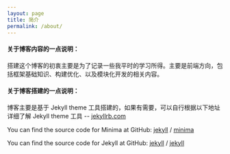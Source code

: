 ```yaml
---
layout: page
title: 简介
permalink: /about/
---
```


#### 关于博客内容的一点说明：

搭建这个博客的初衷主要是为了记录一些我平时的学习所得。主要是前端方向，包括框架基础知识、构建优化、以及模块化开发的相关内容。

#### 关于博客搭建的一点说明：

博客主要是基于 Jekyll theme 工具搭建的，如果有需要，可以自行根据以下地址详细了解 Jekyll theme 工具 -- [jekyllrb.com](https://jekyllrb.com/)

You can find the source code for Minima at GitHub:
[jekyll][jekyll-organization] /
[minima](https://github.com/jekyll/minima)

You can find the source code for Jekyll at GitHub:
[jekyll][jekyll-organization] /
[jekyll](https://github.com/jekyll/jekyll)


[jekyll-organization]: https://github.com/jekyll